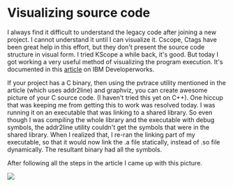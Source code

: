 Visualizing source code
===
I always find it difficult to understand the legacy code after joining a new project. I cannot understand it until I can visualize it. Cscope, Ctags have been great help in this effort, but they don't present the source code structure in visual form. I tried KScope a while back, it's good. But today I got working a very useful method of visualizing the program execution. It's documented in this [article][0] on IBM Developerworks.  
  
If your project has a C binary, then using the pvtrace utility mentioned in the article (which uses addr2line) and graphviz, you can create awesome picture of your C source code. (I haven't tried this yet on C++). One hiccup that was keeping me from getting this to work was resolved today. I was running it on an executable that was linking to a shared library. So even though I was compiling the whole library and the executable with debug symbols, the addr2line utility couldn't get the symbols that were in the shared library. When I realized that, I re-ran the linking part of my executable, so that it would now link the .a file statically, instead of .so file dynamically. The resultant binary had all the symbols.  
  
After following all the steps in the article I came up with this picture.  
  

[![](http://lh3.ggpht.com/jayeshsalvi/SKFBqxnyGUI/AAAAAAAABZY/EBGQJk4_ow4/s144/pvtrace-librsvg.jpeg)][1]

[0]: http://www.ibm.com/developerworks/library/l-graphvis/
[1]: http://picasaweb.google.com/jayeshsalvi/MyFrequency/photo?authkey=OknnHBMRY90#5233536445111736642

